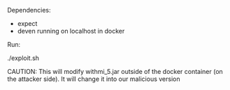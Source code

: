 Dependencies:

* expect
* deven running on localhost in docker

Run:

./exploit.sh

CAUTION: This will modify withmi_5.jar outside of the docker container (on the attacker side). It will change it into our malicious version
